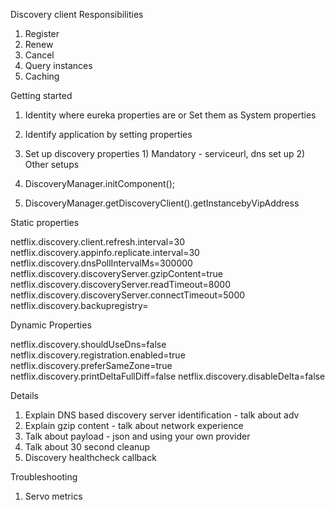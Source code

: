 Discovery client Responsibilities

1) Register
2) Renew
3) Cancel
4) Query instances
5) Caching

Getting started

1) Identity where eureka properties are or Set them as System properties
2) Identify application by setting properties
3) Set up discovery properties
         1) Mandatory - serviceurl, dns set up
         2) Other setups
          
4) DiscoveryManager.initComponent();
5) DiscoveryManager.getDiscoveryClient().getInstancebyVipAddress


Static properties

netflix.discovery.client.refresh.interval=30
netflix.discovery.appinfo.replicate.interval=30
netflix.discovery.dnsPollIntervalMs=300000
netflix.discovery.discoveryServer.gzipContent=true
netflix.discovery.discoveryServer.readTimeout=8000
netflix.discovery.discoveryServer.connectTimeout=5000
netflix.discovery.backupregistry=

Dynamic Properties

netflix.discovery.shouldUseDns=false
netflix.discovery.registration.enabled=true
netflix.discovery.preferSameZone=true
netflix.discovery.printDeltaFullDiff=false
netflix.discovery.disableDelta=false

Details

1) Explain DNS based discovery server identification - talk about adv
2) Explain gzip content - talk about network experience
3) Talk about payload - json and using your own provider
4) Talk about 30 second cleanup
5) Discovery healthcheck callback

Troubleshooting
1) Servo metrics
